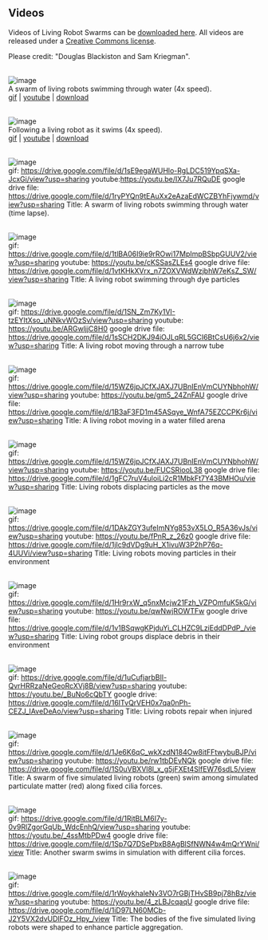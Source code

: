 ## Videos

Videos of Living Robot Swarms can be [downloaded here](https://drive.google.com/drive/folders/1NNSJ3VDxJ7g3M-iBCz3_hrFGCffJ4DHk).
All videos are released under a [Creative Commons license](http://creativecommons.org/licenses/by/4.0/). 
<br>

Please credit: "Douglas Blackiston and Sam Kriegman".
<br><br>

![image](https://LivingRobotSwarms.github.io/img/xenoswarmlarge.gif) <br>
A swarm of living robots swimming through water (4x speed). <br>
[gif](https://drive.google.com/file/d/1VqSNJFw1RFFCayCYsbxumeVczu1BSabI/view) | 
[youtube](https://youtu.be/w-3hajBmo50) |
[download](https://drive.google.com/file/d/1zr42NWi7w_uvLkeyNr5AfsK5pySwBbso/view)
<br><br>

![image](https://LivingRobotSwarms.github.io/img/singlebotfollow.gif) <br>
Following a living robot as it swims (4x speed). <br>
[gif](https://drive.google.com/file/d/1un9t1btxlowgrcKvdYwILllt31fPK-Gc/view) |
[youtube](https://youtu.be/dCy8oJOZWxs) |
[download](https://drive.google.com/file/d/1CPhxFOXP79mPMQqQPq7gVCBe3jrSq_ng/view)
<br><br>

![image](https://LivingRobotSwarms.github.io/img/livingrobotswarm.gif) <br>
gif: https://drive.google.com/file/d/1sE9egaWUHlo-RgLDC519YpqSXa-JcxGi/view?usp=sharing
youtube:https://youtu.be/IX7Ju7RQuDE
google drive file: https://drive.google.com/file/d/1ryPYQn9tEAuXx2eAzaEdWCZBYhFjywmd/view?usp=sharing
Title: A swarm of living robots swimming through water (time lapse).
<br><br>

![image](https://LivingRobotSwarms.github.io/img/wtlinear.gif) <br>
gif: https://drive.google.com/file/d/1tlBA06I9ie9rROwi17MpImpBSbpGUUV2/view?usp=sharing
youtube: https://youtu.be/cKSSasZLEs4
google drive file: https://drive.google.com/file/d/1vtKHkXVrx_n7ZOXVWdWzjbhW7eKsZ_SW/view?usp=sharing
Title: A living robot swimming through dye particles
<br><br>

![image](https://LivingRobotSwarms.github.io/img/media1.gif) <br>
gif: https://drive.google.com/file/d/1SN_Zm7Ky1VI-tzEYItXso_uNNkvWOzSv/view?usp=sharing
youtube: https://youtu.be/ARGwljjC8H0
google drive file: https://drive.google.com/file/d/1sSCH2DKJ94iOJLqRL5GCI6BtCsU6j6x2/view?usp=sharing
Title: A living robot moving through a narrow tube
<br><br>

![image](https://LivingRobotSwarms.github.io/img/media2.gif) <br>
gif: https://drive.google.com/file/d/15WZ6jpJCfXJAXJ7UBnIEnVmCUYNbhohW/view?usp=sharing
youtube: https://youtu.be/gm5_24ZnFAU
google drive file: https://drive.google.com/file/d/1B3aF3FD1m45ASqye_WnfA75EZCCPKr6j/view?usp=sharing
Title: A living robot moving in a water filled arena
<br><br>

![image](https://LivingRobotSwarms.github.io/img/media4.gif) <br>
gif: https://drive.google.com/file/d/15WZ6jpJCfXJAXJ7UBnIEnVmCUYNbhohW/view?usp=sharing
youtube: https://youtu.be/FUCSRiooL38
google drive file: https://drive.google.com/file/d/1gFC7ruV4uloiLi2cR1MbkFt7Y43BMHOu/view?usp=sharing
Title: Living robots displacing particles as the move
<br><br>

![image](https://LivingRobotSwarms.github.io/img/magpartciles2.gif) <br>
gif: https://drive.google.com/file/d/1DAkZGY3ufeImNYg853vX5LO_R5A36vJs/view?usp=sharing
youtube: https://youtu.be/fPnR_z_26z0
google drive file: https://drive.google.com/file/d/1jIc9dVDg9uH_X1ivuW3P2hP76q-4UUVi/view?usp=sharing
Title: Living robots moving particles in their environment
<br><br>

![image](https://LivingRobotSwarms.github.io/img/magmovement.gif) <br>
gif: https://drive.google.com/file/d/1Hr9rxW_q5nxMcjw21Fzh_VZPOmfuK5kG/view?usp=sharing
youtube: https://youtu.be/qwNwjROWTFw
google drive file: https://drive.google.com/file/d/1v1BSqwgKPjduYi_CLHZC9LziEddDPdP_/view?usp=sharing
Title: Living robot groups displace debris in their environment
<br><br>

![image](https://LivingRobotSwarms.github.io/img/repair.gif) <br>
gif: https://drive.google.com/file/d/1uCufjarbBIl-QvrHRRzaNeGeoRcXVj8B/view?usp=sharing
youtube: https://youtu.be/_BuNo6cQbTY
google drive: https://drive.google.com/file/d/16ITvQrVEH0x7qa0nPh-CEZJ_IAveDeAo/view?usp=sharing
Title: Living robots repair when injured
<br><br>

![image](https://LivingRobotSwarms.github.io/img/evolvedCiliaForces1.gif) <br>
gif: https://drive.google.com/file/d/1Je6K6qC_wkXzdN184Ow8itFFtwybuBJP/view?usp=sharing
youtube: https://youtu.be/rw1tbDEvNQk
google drive file: https://drive.google.com/file/d/1S0uVBXVl8l_x_g5jFXEt4SlfEW76sdL5/view
Title: A swarm of five simulated living robots (green) swim among simulated particulate matter (red) along fixed cilia forces. 
<br><br>

![image](https://LivingRobotSwarms.github.io/img/evolvedCiliaForces2.gif) <br>
gif: https://drive.google.com/file/d/1RjtBLM6I7y-0v9RlZgorGqUb_WdcEnhQ/view?usp=sharing
youtube: https://youtu.be/_4ssMtbPDw4
google drive file: https://drive.google.com/file/d/1Sp7Q7DSePbxB8AgBlSfNWN4w4mQrYWni/view
Title: Another swarm swims in simulation with different cilia forces. 
<br><br>

![image](https://LivingRobotSwarms.github.io/img/evolvedShapeAndCiliaForces.gif) <br>
gif: https://drive.google.com/file/d/1rWoykhaleNv3VO7rGBjTHvSB9pj78hBz/view?usp=sharing
youtube: https://youtu.be/4_zLBJcqaqU
google drive file: https://drive.google.com/file/d/1iD97LN60MCb-J2Y5VX2dvUDlFOz_Hpy_/view
Title: The bodies of the five simulated living robots were shaped to enhance particle aggregation.


